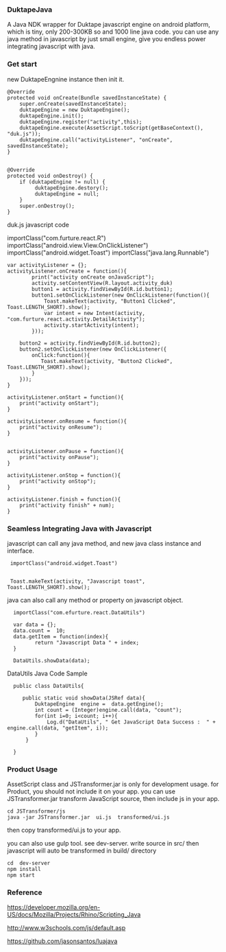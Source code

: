 ### DuktapeJava
A Java NDK wrapper for Duktape javascript engine on android platform, which is tiny, only 200-300KB so and 1000 line java code. you can use any java method in javascript by just small engine, give you endless power integrating javascript with java.

### Get start

new DuktapeEngnine instance then init it.

    @Override
	protected void onCreate(Bundle savedInstanceState) {
		super.onCreate(savedInstanceState);
		duktapeEngine = new DuktapeEngine();
		duktapeEngine.init();
		duktapeEngine.register("activity",this);
		duktapeEngine.execute(AssetScript.toScript(getBaseContext(), "duk.js"));
		duktapeEngine.call("activityListener", "onCreate", savedInstanceState);
	}


    @Override
	protected void onDestroy() {
		if (duktapeEngine != null) {
			 duktapeEngine.destory();
			 duktapeEngine = null;
		}
		super.onDestroy();
	}


duk.js javascript code

  importClass("com.furture.react.R")
	importClass("android.view.View.OnClickListener")
	importClass("android.widget.Toast")
	importClass("java.lang.Runnable")


	var activityListener = {};
	activityListener.onCreate = function(){
			print("activity onCreate onJavaScript");
			activity.setContentView(R.layout.activity_duk)
			button1 = activity.findViewById(R.id.button1);
			button1.setOnClickListener(new OnClickListener(function(){
				Toast.makeText(activity, "Button1 Clicked", Toast.LENGTH_SHORT).show();
				var intent = new Intent(activity, "com.furture.react.activity.DetailActivity");
				activity.startActivity(intent);
			}));

		button2 = activity.findViewById(R.id.button2);
		button2.setOnClickListener(new OnClickListener({
			onClick:function(){
			   Toast.makeText(activity, "Button2 Clicked", Toast.LENGTH_SHORT).show();
			}
		}));
    }

	activityListener.onStart = function(){
		print("activity onStart");
	}

	activityListener.onResume = function(){
		print("activity onResume");
	}


	activityListener.onPause = function(){
		print("activity onPause");
	}

	activityListener.onStop = function(){
		print("activity onStop");
	}

	activityListener.finish = function(){
		print("activity finish" + num);
	}

### Seamless Integrating Java with Javascript

 javascript can call any java method, and new java class instance and interface.


     importClass("android.widget.Toast")


     Toast.makeText(activity, "Javascript toast", Toast.LENGTH_SHORT).show();


java can also call any method or property on javascript object.

      importClass("com.efurture.react.DataUtils")

      var data = {};
      data.count =  10;
      data.getItem = function(index){
             return "Javascript Data " + index;
      }

      DataUtils.showData(data);

 DataUtils Java Code Sample   

      public class DataUtils{

         public static void showData(JSRef data){
             DuktapeEngine  engine =  data.getEngine();
             int count = (Integer)engine.call(data, "count");
             for(int i=0; i<count; i++){
                 Log.d("DataUtils", " Get JavaScript Data Success :  " + engine.call(data, "getItem", i));
             }
          }

      }   

### Product Usage

  AssetScript class and JSTransformer.jar is only for development usage. for Product, you should not include it on your app. you can use JSTransformer.jar transform JavaScript source, then include js in your app.

    cd JSTransformer/js
    java -jar JSTransformer.jar  ui.js  transformed/ui.js

   then copy transformed/ui.js to your app.

   you can also use gulp tool. see dev-server.  write source in src/
   then javascript will auto be transformed in build/ directory

    cd  dev-server
    npm install
    npm start



### Reference

<a href="https://developer.mozilla.org/en-US/docs/Mozilla/Projects/Rhino/Scripting_Java">https://developer.mozilla.org/en-US/docs/Mozilla/Projects/Rhino/Scripting_Java</a>

<a href="http://www.w3schools.com/js/default.asp">http://www.w3schools.com/js/default.asp</a>


<a href="https://github.com/jasonsantos/luajava">https://github.com/jasonsantos/luajava</a>

